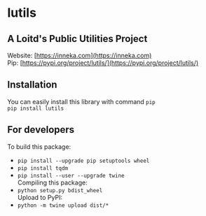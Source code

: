 # lutils
## A Loitd's Public Utilities Project
Website: [https://inneka.com](https://inneka.com)  
Pip: [https://pypi.org/project/lutils/](https://pypi.org/project/lutils/)
## Installation
You can easily install this library with command `pip`  
`pip install lutils`
## For developers
To build this package:  
* `pip install --upgrade pip setuptools wheel`
* `pip install tqdm`
* `pip install --user --upgrade twine`  
Compiling this package:  
* `python setup.py bdist_wheel`  
Upload to PyPI:  
* `python -m twine upload dist/*`  
